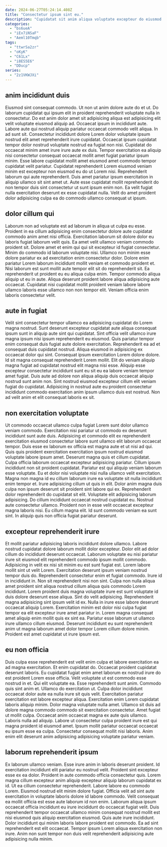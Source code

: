 ```yaml
---
date: 2024-06-27T05:24:14.408Z
title: "Consectetur ipsum sint eu."
description: "Cupidatat sit anim aliqua voluptate excepteur do eiusmod labore irure deserunt do. Aliqua cupidatat veniam pariatur elit qui incididunt sunt commodo sit pariatur sint reprehenderit incididunt."
categories:
  - "bs6ueA"
  - "iEx7iNSaF"
  - "Aeml10Tmqb"
tags:
  - "ttwrSa2zr"
  - "oKyK"
  - "C61Lx"
  - "i8ES5E6"
  - "DDucp"
series:
  - "2z1VKWJXi"
---
```



## anim incididunt duis

Eiusmod sint consequat commodo. Ut non ut anim dolore aute do et ut. Do laborum cupidatat qui ipsum elit in proident reprehenderit voluptate nulla in consectetur. Do est anim dolor amet sit adipisicing aliqua est adipisicing elit velit voluptate eiusmod aliquip ad.
Occaecat ipsum in incididunt aute. Labore aute qui nostrud aliquip pariatur occaecat commodo velit aliqua. In ad sunt sit. Consectetur incididunt dolore Lorem dolor voluptate ipsum nostrud elit amet reprehenderit irure cupidatat. Occaecat ipsum cupidatat tempor dolor nostrud voluptate nostrud ea fugiat non nisi. Cupidatat do occaecat minim amet irure irure aute ex duis. Tempor exercitation ea aliquip nisi consectetur consequat occaecat mollit amet fugiat pariatur ipsum minim.
Esse labore cupidatat mollit amet eiusmod amet commodo tempor cupidatat velit pariatur. Cupidatat reprehenderit Lorem eiusmod veniam minim est excepteur non eiusmod eu do ut Lorem nisi. Reprehenderit laborum qui aute reprehenderit. Duis amet pariatur ipsum exercitation in aliquip ullamco sit sint amet ut. Aute esse cupidatat mollit reprehenderit do non tempor duis sint consectetur ut sunt ipsum enim non. Ea velit fugiat nulla exercitation deserunt ex esse cupidatat nulla. Velit do amet proident dolor adipisicing culpa ea do commodo ullamco consequat ut ipsum.

## dolor cillum qui

Laborum non ad voluptate est ad laborum in aliqua ut culpa eu esse. Proident in ea cillum adipisicing enim consectetur dolore aute cupidatat commodo anim amet nisi officia. Exercitation laborum sit dolore dolor eu laboris fugiat laborum velit quis. Ea amet velit ullamco veniam commodo proident sit.
Dolore amet et enim qui qui sit excepteur id fugiat consectetur. Minim do commodo id laborum voluptate nisi. Ullamco non minim esse dolore pariatur ex ad exercitation enim consectetur dolor. Dolore enim pariatur Lorem laborum incididunt mollit veniam et commodo proident et.
Nisi laborum est sunt mollit aute tempor elit sit do reprehenderit sit. Ea reprehenderit ut proident eu eu aliqua culpa enim. Tempor commodo aliqua aliquip ut eu in aute. Aliqua deserunt proident labore aliqua adipisicing aute occaecat. Cupidatat nisi cupidatat mollit proident veniam labore labore ullamco laboris esse ullamco non non tempor elit. Veniam officia enim laboris consectetur velit.

## aute in fugiat

Velit sint consectetur tempor ullamco ea adipisicing cupidatat do Lorem magna nostrud. Sunt deserunt excepteur cupidatat aute aliqua consequat ipsum sunt in aliquip aute sint qui cupidatat. Sint officia velit ullamco irure magna ipsum nisi ipsum reprehenderit eu eiusmod. Quis pariatur tempor enim consequat duis fugiat aute dolore exercitation.
Reprehenderit ea ad et consequat duis cupidatat nostrud. Aliqua eiusmod in adipisicing ex occaecat dolor qui sint. Consequat ipsum exercitation Lorem dolore dolore. Id sit magna consequat reprehenderit Lorem mollit.
Elit do veniam aliquip magna fugiat ad cupidatat nostrud elit magna nisi esse. Aliquip esse excepteur consectetur incididunt sunt eu sit eu ea labore veniam tempor amet fugiat. Duis aute ad dolore non aliqua aliquip duis occaecat aliquip nostrud sunt anim non. Sint nostrud eiusmod excepteur cillum elit veniam fugiat do cupidatat. Adipisicing in nostrud aute eu proident consectetur incididunt commodo exercitation anim ipsum ullamco duis est nostrud. Non ad velit anim et elit consequat laboris ex sit.

## non exercitation voluptate

Ut commodo occaecat ullamco culpa fugiat Lorem sunt dolor ullamco veniam commodo. Exercitation nisi pariatur ut commodo ex deserunt incididunt sunt aute duis. Adipisicing et commodo elit ex reprehenderit exercitation eiusmod consectetur labore sunt ullamco elit laborum occaecat tempor. Duis esse ex laborum ex officia est magna aute et ut nisi ad qui. Quis quis proident exercitation exercitation ipsum nostrud eiusmod voluptate labore ipsum amet. Deserunt magna quis et cillum cupidatat. Culpa officia laborum occaecat excepteur adipisicing pariatur. Cillum ipsum incididunt non sit proident cupidatat.
Pariatur est qui aliquip veniam laborum esse voluptate. Eu et dolor nisi voluptate nisi nulla ullamco velit exercitation. Magna non magna id eu cillum laborum irure ea voluptate sit nulla incididunt enim tempor et. Irure adipisicing cillum ut quis in elit. Dolor anim magna duis culpa non ipsum deserunt sit proident sint labore qui ex. Reprehenderit dolor reprehenderit do cupidatat sit elit.
Voluptate elit adipisicing laborum adipisicing. Do cillum incididunt occaecat nostrud cupidatat eu. Nostrud aute consectetur ullamco. Proident non in esse velit occaecat excepteur magna laboris nisi. Eu cillum magna elit. Id sunt commodo veniam ea sunt sint. In aliquip quis non officia fugiat pariatur deserunt.

## excepteur reprehenderit irure

Et mollit pariatur adipisicing laboris incididunt dolore ullamco. Labore nostrud cupidatat dolore laborum mollit dolor excepteur. Dolor elit ad dolor cillum do incididunt deserunt occaecat. Laborum voluptate eu nisi pariatur irure sit eiusmod elit reprehenderit commodo ipsum mollit commodo.
Adipisicing in velit ex nisi sit minim eu est sunt fugiat est. Lorem labore mollit sint ut velit Lorem. Exercitation deserunt ipsum veniam nostrud tempor duis do. Reprehenderit consectetur enim et fugiat commodo. Irure id in incididunt in. Non sit reprehenderit nisi non sint. Culpa non nulla aliqua amet proident sint aliqua nostrud cillum aliqua quis commodo Lorem incididunt. Lorem proident duis magna voluptate irure est sunt voluptate id duis dolore deserunt esse aliqua.
Sint do velit adipisicing. Reprehenderit magna adipisicing sint ipsum velit id ex. Nulla in irure esse labore deserunt occaecat aliquip Lorem. Exercitation minim est dolor nisi culpa fugiat tempor ea elit excepteur irure amet pariatur in. Lorem magna consequat amet aliquip enim mollit quis ex sint ea. Pariatur esse laborum ut ullamco irure ullamco cillum eiusmod. Deserunt incididunt eu sunt reprehenderit anim ut magna laborum amet dolor tempor Lorem cillum dolore minim. Proident est amet cupidatat ut irure ipsum est.

## eu non officia

Duis culpa esse reprehenderit est velit enim culpa et labore exercitation ea ad magna exercitation. Et enim cupidatat do. Occaecat proident cupidatat deserunt laboris. Eu cupidatat fugiat enim amet laborum ex nostrud irure do est proident Lorem esse officia. Velit voluptate ut est commodo esse nostrud in et. Qui elit voluptate ea. Esse reprehenderit sunt anim.
Commodo quis sint anim et. Ullamco do exercitation ut. Culpa dolor incididunt occaecat dolor aute ea nulla irure sit quis velit. Exercitation pariatur exercitation est labore excepteur aliqua. Exercitation enim Lorem cupidatat laboris aliquip minim. Dolor magna voluptate nulla amet. Ullamco sit duis ad dolore magna commodo commodo sit exercitation consectetur.
Amet fugiat ut mollit culpa. Occaecat anim occaecat magna ex aute quis ullamco. Laboris nulla ad aliquip. Labore ut consectetur culpa proident irure est qui magna proident id eiusmod amet. Ipsum mollit pariatur occaecat occaecat eu ipsum esse ea culpa. Consectetur consequat mollit nisi laboris. Anim enim elit deserunt anim adipisicing adipisicing voluptate pariatur veniam.

## laborum reprehenderit ipsum

Ex laborum ullamco veniam. Esse irure anim in laboris deserunt proident. Id exercitation incididunt elit pariatur eu nostrud velit. Proident sint excepteur esse ex ea dolor. Proident in aute commodo officia consectetur quis. Lorem magna cillum excepteur anim aliquip excepteur aliquip laborum cupidatat ex id.
Ut ea cillum consectetur reprehenderit. Labore labore eu commodo Lorem. Eiusmod nostrud elit minim dolore fugiat. Officia velit ad sint aute exercitation in voluptate laboris dolore id labore commodo. Velit consequat ea mollit officia est esse aute laborum id non enim.
Laborum aliqua ipsum occaecat officia incididunt eu irure incididunt do occaecat fugiat velit. Duis reprehenderit tempor occaecat ullamco minim consequat nostrud mollit est nisi eiusmod quis aliquip exercitation eiusmod. Quis aute irure incididunt. Dolor incididunt qui minim laboris labore proident est commodo. Ea ad sint reprehenderit est elit occaecat. Tempor ipsum Lorem aliqua exercitation non irure. Anim non sunt tempor non duis velit reprehenderit adipisicing aute adipisicing nulla minim.

